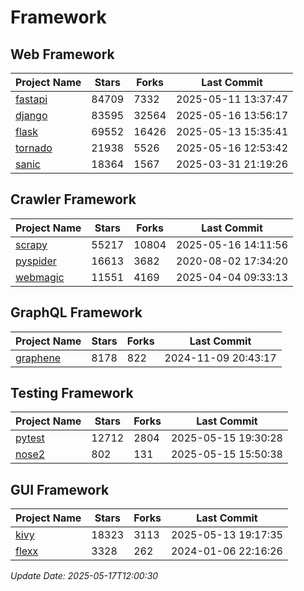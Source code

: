 # Framework

## Web Framework
| Project Name | Stars | Forks | Last Commit |
| ------------ | ----- | ----- | ----------- |
| [fastapi](https://github.com/fastapi/fastapi) | 84709 | 7332 | 2025-05-11 13:37:47 |
| [django](https://github.com/django/django) | 83595 | 32564 | 2025-05-16 13:56:17 |
| [flask](https://github.com/pallets/flask) | 69552 | 16426 | 2025-05-13 15:35:41 |
| [tornado](https://github.com/tornadoweb/tornado) | 21938 | 5526 | 2025-05-16 12:53:42 |
| [sanic](https://github.com/sanic-org/sanic) | 18364 | 1567 | 2025-03-31 21:19:26 |

## Crawler Framework
| Project Name | Stars | Forks | Last Commit |
| ------------ | ----- | ----- | ----------- |
| [scrapy](https://github.com/scrapy/scrapy) | 55217 | 10804 | 2025-05-16 14:11:56 |
| [pyspider](https://github.com/binux/pyspider) | 16613 | 3682 | 2020-08-02 17:34:20 |
| [webmagic](https://github.com/code4craft/webmagic) | 11551 | 4169 | 2025-04-04 09:33:13 |

## GraphQL Framework
| Project Name | Stars | Forks | Last Commit |
| ------------ | ----- | ----- | ----------- |
| [graphene](https://github.com/graphql-python/graphene) | 8178 | 822 | 2024-11-09 20:43:17 |

## Testing Framework
| Project Name | Stars | Forks | Last Commit |
| ------------ | ----- | ----- | ----------- |
| [pytest](https://github.com/pytest-dev/pytest) | 12712 | 2804 | 2025-05-15 19:30:28 |
| [nose2](https://github.com/nose-devs/nose2) | 802 | 131 | 2025-05-15 15:50:38 |

## GUI Framework
| Project Name | Stars | Forks | Last Commit |
| ------------ | ----- | ----- | ----------- |
| [kivy](https://github.com/kivy/kivy) | 18323 | 3113 | 2025-05-13 19:17:35 |
| [flexx](https://github.com/flexxui/flexx) | 3328 | 262 | 2024-01-06 22:16:26 |

*Update Date: 2025-05-17T12:00:30*